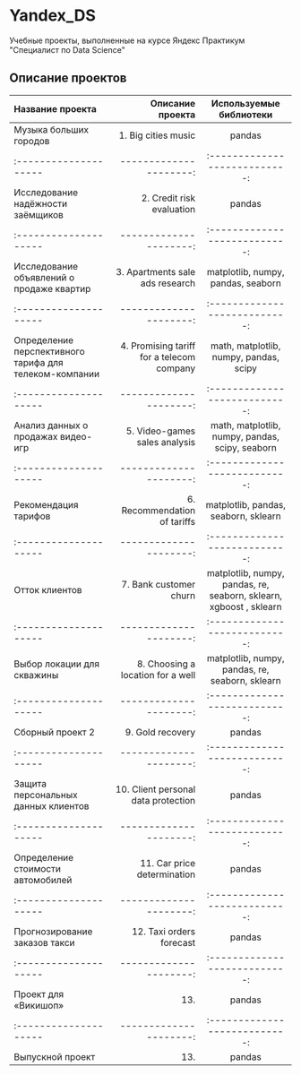 # Yandex_DS
Учебные проекты, выполненные на курсе Яндекс Практикум "Специалист по Data Science"

## Описание проектов 

| Название проекта | Описание проекта | Используемые библиотеки |
| :-------------------- | ---------------------: |:---------------------------:|
| Музыка больших городов | 1. Big cities music | pandas |
| :-------------------- | ---------------------: |:---------------------------:|
| Исследование надёжности заёмщиков | 2. Credit risk evaluation | pandas |
| :-------------------- | ---------------------: |:---------------------------:|
| Исследование объявлений о продаже квартир | 3. Apartments sale ads research | matplotlib, numpy, pandas, seaborn |
| :-------------------- | ---------------------: |:---------------------------:|
| Определение перспективного тарифа для телеком-компании | 4. Promising tariff for a telecom company | math, matplotlib, numpy, pandas, scipy |
| :-------------------- | ---------------------: |:---------------------------:|
| Анализ данных о продажах видео-игр | 5. Video-games sales analysis | math, matplotlib, numpy, pandas, scipy, seaborn |
| :-------------------- | ---------------------: |:---------------------------:|
| Рекомендация тарифов | 6. Recommendation of tariffs | matplotlib, pandas, seaborn, sklearn |
| :-------------------- | ---------------------: |:---------------------------:|
| Отток клиентов | 7. Bank customer churn | matplotlib, numpy, pandas, re, seaborn, sklearn, xgboost , sklearn |
| :-------------------- | ---------------------: |:---------------------------:|
| Выбор локации для скважины | 8. Choosing a location for a well | matplotlib, numpy, pandas, re, seaborn, sklearn |	
| :-------------------- | ---------------------: |:---------------------------:|
| Сборный проект 2 | 9. Gold recovery | pandas |
| :-------------------- | ---------------------: |:---------------------------:|
| Защита персональных данных клиентов | 10. Client personal data protection | pandas |
| :-------------------- | ---------------------: |:---------------------------:|
| Определение стоимости автомобилей | 11. Car price determination | pandas |
| :-------------------- | ---------------------: |:---------------------------:|
| Прогнозирование заказов такси | 12. Taxi orders forecast | pandas |
| :-------------------- | ---------------------: |:---------------------------:|
| Проект для «Викишоп» | 13.  | pandas |
| :-------------------- | ---------------------: |:---------------------------:|
| Выпускной проект | 13.  | pandas |

			
						
			
			
